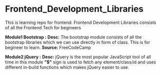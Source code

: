 # Frontend_Development_Libraries
This is learning repo for frontend. Frontend Development Libraries consists of all the Frontend Tech for begineers

**Module1 Bootstrap :**
**Desc:**
The bootstrap module consists of all the bootstrap libraries which we can use directly in form of class. This is for begineer to learn.
**Source:** FreeCodeCamp

**Module2 jQuery :**
**Desc:**
jQuery is the most popular JavaScript tool of all time in this module **"$"** sign is used to fetch any element/class/id and uses different in-build functions which makes jQuery easier to use.
